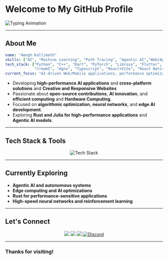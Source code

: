 
# Welcome to My GitHub Profile

<p align="left">
  <img src="https://readme-typing-svg.herokuapp.com?font=Fira+Code&weight=500&size=22&duration=5000&pause=3000&color=F75C7E&center=true&width=550&lines=AI+Enthusiast+%7C+ML+Developer+%7C+Tech+Innovator;Developing-Responsive-Web/Mobile-Applications;Building+high-performance+AI+solutions;Open-source+contributor+and+problem-solver;Exploring+Agentic+AI+and+real-time+data+processing" alt="Typing Animation" />
</p>

---
## About Me

```yaml
name: "Amogh Kallimath"
skills: ["AI", "Machine Learning", "Path Tracing", "Agentic AI","Web/App Development"]
tech_stack: ["Python", "C++", "Dart", "PyTorch", "Librosa", "Flutter", "Rust",
             "CrewAI", "Agno", "Typescript", "React+Vite", "React Native","Docker", "HuggingFace"]
current_focus: "AI-driven Web/Mobile applications, performance optimization & real-time data processing"
```

- Developing **high-performance AI applications** and **cross-platform solutions** and **Creative and Responsive Websites**
- Passionate about **open-source contributions**, **AI innovation**, and **efficient computing** and **Hardware Computing**.
- Focused on **algorithmic optimization**, **neural networks**, and **edge AI development**.
- Exploring **Rust and Julia for high-performance applications** and **Agentic AI models**.

---

## Tech Stack & Tools

<p align="center">
  <img src="https://skillicons.dev/icons?i=python,ai,cpp,dart,flutter,qt,github,git,figma,vscode,linux,rust,opencv,pytorch,pkl,powershell,raspberrypi,md,neovim,arch,react,vite,typescript,fastapi,docker,arduino,bash,mongodb&perline=14&theme=dark"  alt="Tech Stack" />
</p>


---

## Currently Exploring

- **Agentic AI and autonomous systems**
- **Edge computing and AI optimizations**
- **Rust for performance-sensitive applications**
- **High-speed neural networks and reinforcement learning**

---

## Let's Connect

<p align="center">
  <a href="https://linkedin.com/in/amogh-kallimath-a6b06a292/"><img src="https://img.shields.io/badge/LinkedIn-0077B5?style=for-the-badge&logo=linkedin&logoColor=white" /></a>
  <a href="https://github.com/ak2042"><img src="https://img.shields.io/badge/GitHub-181717?style=for-the-badge&logo=github&logoColor=white" /></a>
  <a href="mailto:amogh.k.2042@gmail.com"><img src="https://img.shields.io/badge/Email-D14836?style=for-the-badge&logo=gmail&logoColor=white" /></a>
<a href="https://discord.com/users/.amoghk"><img alt="Discord" src="https://img.shields.io/badge/Discord-5865F2?style=for-the-badge&logo=discord&logoColor=white"></a>

</p>

---

### Thanks for visiting!
